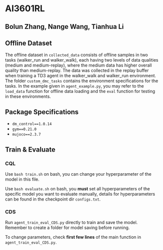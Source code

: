 # AI3601RL 
## Bolun Zhang, Nange Wang, Tianhua Li
## Offline Dataset

The offline dataset in `collected_data` consists of offline samples in two tasks (walker_run and walker_walk), each having two levels of data qualities (medium and medium-replay), where the medium data has higher overall quality than medium-replay. The data was collected in the replay buffer when training a TD3 agent in the walker_walk and walker_run environment. The folder `custom_dmc_tasks` contains the environment specifications for the tasks. In the example given in `agent_example.py`, you may refer to the `load_data` function for offline data loading and the `eval` function for testing in these environments.

## Package Specifications

- `dm_control==1.0.14`
- `gym==0.21.0`
- `mujoco==2.3.7`

## Train & Evaluate
### CQL
Use `bash train.sh` on bash, you can change your hyperparameter of the model in this file.

Use `bash evaluate.sh` on bash, you **must** set all hyperparameters of the specific model you want to evaluate manually, details for hyperparameters can be found in the checkpoint dir `configs.txt`.

### CDS
Run `agent_train_eval_CDS.py` directly to train and save the model. Remember to create a folder for model saving before running. 

To change parameters, check **first few lines** of the main function in `agent_train_eval_CDS.py`.
